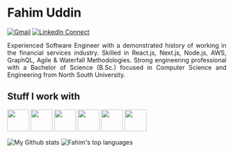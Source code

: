 <a target="_blank" href="https://fahimuddin.dev"></a>

# Fahim Uddin

[![Gmail](https://img.shields.io/badge/%20-Send%20Mail-black?color=14171A&labelColor=ef5350&logo=gmail&logoColor=ffffff)](mailto:fahimuddin.dev@gmail.com)
[![LinkedIn Connect](https://img.shields.io/badge/%20-Connect-black?color=14171A&labelColor=212121&logo=linkedin&logoColor=ffffff)](https://www.linkedin.com/in/fahimu10/)


<p style="text-align:justify;"> 
Experienced Software Engineer with a demonstrated history of working in the financial services industry. Skilled in React.js, Next.js, Node.js, AWS, GraphQL, Agile & Waterfall Methodologies. Strong engineering professional with a Bachelor of Science (B.Sc.) focused in Computer Science and Engineering from North South University.
</p>

## Stuff I work with
<code><img height="50" src="https://www.vectorlogo.zone/logos/python/python-ar21.svg"></code>
<code><img height="50" src="https://www.vectorlogo.zone/logos/pytorch/pytorch-ar21.svg"></code>
<code><img height="50" src="https://www.vectorlogo.zone/logos/visualstudio_code/visualstudio_code-ar21.svg"></code>
<code><img height="50" src="https://www.vectorlogo.zone/logos/mysql/mysql-ar21.svg"></code>
<code><img height="50" src="https://www.vectorlogo.zone/logos/sqlite/sqlite-ar21.svg"></code>
<code><img height="50" src="https://www.vectorlogo.zone/logos/github/github-ar21.svg"></code>



![My Github stats](https://github-readme-stats.vercel.app/api?username=fahimu10&show_icons=true&hide_border=true)
![Fahim's top languages](https://github-readme-stats.vercel.app/api/top-langs/?username=fahimu10&layout=compact&hide_border=True)
